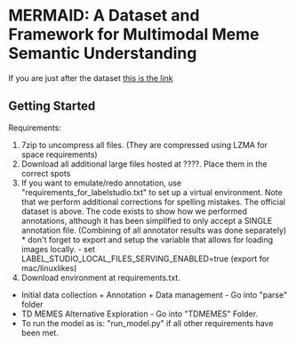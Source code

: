 # MERMAID: A Dataset and Framework for Multimodal Meme Semantic Understanding


If you are just after the dataset [this is the link](??????????)

## Getting Started

Requirements:
1. 7zip to uncompress all files. (They are compressed using LZMA for space requirements)
2. Download all additional large files hosted at ????. Place them in the correct spots
3. If you want to emulate/redo annotation, use "requirements_for_labelstudio.txt" to set up a virtual environment. Note that we perform additional corrections for spelling mistakes. The official dataset is above. The code exists to show how we performed annotations, although it has been simplified to only accept a SINGLE annotation file. (Combining of all annotator results was done separately)        * don't forget to export and setup the variable that allows for loading images locally. - set LABEL_STUDIO_LOCAL_FILES_SERVING_ENABLED=true (export for mac/linuxlikes)
4. Download environment at requirements.txt.

* Initial data collection + Annotation + Data management - Go into "parse" folder
* TD MEMES Alternative Exploration - Go into "TDMEMES" Folder.
* To run the model as is: "run_model.py" if all other requirements have been met.